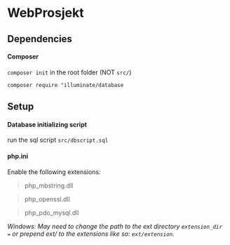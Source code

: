 # WebProsjekt

## Dependencies
#### Composer
`composer init` in the root folder (NOT `src/`)

``composer require "illuminate/database``

## Setup

#### Database initializing script

run the sql script `src/dbscript.sql`

#### php.ini

Enable the following extensions:
>php_mbstring.dll

>php_openssl.dll

>php_pdo_mysql.dll

*Windows: May need to change the path to the ext directory `extension_dir =` or prepend ext/ to the extensions like so: `ext/extension`.*
